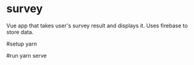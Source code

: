# survey
Vue app that takes user's survey result and displays it. Uses firebase to store data.

#setup
yarn 

#run
yarn serve
